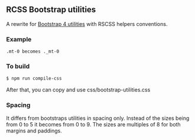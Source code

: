 ## RCSS Bootstrap utilities

A rewrite for [Bootstrap 4 utilities](https://getbootstrap.com/docs/4.1/)  with RSCSS helpers conventions. 

### Example
```
.mt-0 becomes ._mt-0
```

### To build
```bash
$ npm run compile-css
```
After that, you can copy and use css/bootstrap-utilities.css

### Spacing
It differs from bootstraps utilities in spacing only. Instead of the sizes being from 0 to 5 it becomes from 0 to 9. The sizes are multiples of 8 for both margins and paddings.
